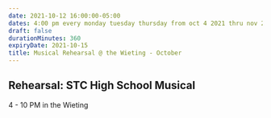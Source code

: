 ```yaml
---
date: 2021-10-12 16:00:00-05:00
dates: 4:00 pm every monday tuesday thursday from oct 4 2021 thru nov 2 2021
draft: false
durationMinutes: 360
expiryDate: 2021-10-15
title: Musical Rehearsal @ the Wieting - October
---
```


## Rehearsal: STC High School Musical

4 - 10 PM in the Wieting